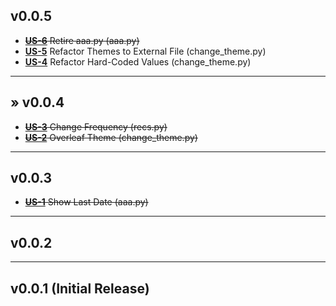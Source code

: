 ## v0.0.5
* ~~[**US-6**](https://daniel-hengyu-xiang.atlassian.net/browse/US-6) Retire aaa.py (aaa.py)~~
* [**US-5**](https://daniel-hengyu-xiang.atlassian.net/browse/US-5) Refactor Themes to External File (change_theme.py)
* [**US-4**](https://daniel-hengyu-xiang.atlassian.net/browse/US-4) Refactor Hard-Coded Values (change_theme.py)
___
## &raquo; v0.0.4
* ~~[**US-3**](https://daniel-hengyu-xiang.atlassian.net/browse/US-3) Change Frequency (recs.py)~~
* ~~[**US-2**](https://daniel-hengyu-xiang.atlassian.net/browse/US-2) Overleaf Theme (change_theme.py)~~
___
## v0.0.3
* ~~[**US-1**](https://daniel-hengyu-xiang.atlassian.net/browse/US-1) Show Last Date (aaa.py)~~
___
## v0.0.2
___
## v0.0.1 (Initial Release)